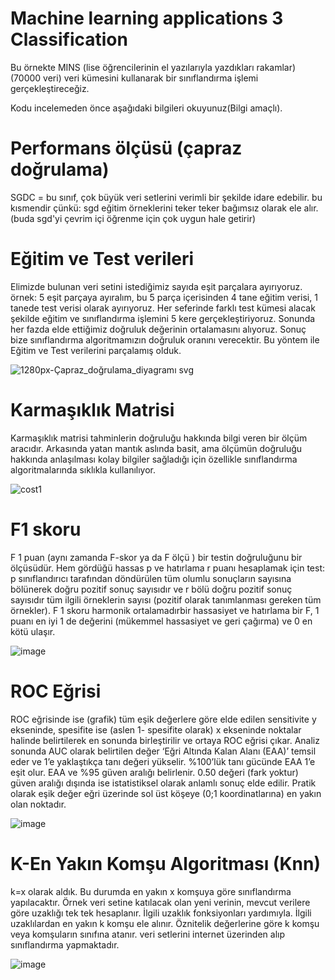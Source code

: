#  Machine learning applications 3 Classification 

Bu örnekte MINS (lise öğrencilerinin el yazılarıyla yazdıkları rakamlar)(70000 veri) veri kümesini kullanarak bir sınıflandırma işlemi gerçekleştireceğiz.

Kodu incelemeden önce aşağıdaki bilgileri okuyunuz(Bilgi amaçlı).

# Performans ölçüsü (çapraz doğrulama)

SGDC = bu sınıf, çok büyük veri setlerini verimli bir şekilde idare edebilir.
bu kısmendir çünkü: sgd eğitim örneklerini teker teker bağımsız olarak ele alır.
(buda sgd'yi çevrim içi öğrenme için çok uygun hale getirir)

# Eğitim ve Test verileri

Elimizde bulunan veri setini istediğimiz sayıda eşit parçalara ayırıyoruz.
örnek: 5 eşit parçaya ayıralım, bu 5 parça içerisinden 4 tane eğitim verisi, 1 tanede test verisi olarak ayırıyoruz.
Her seferinde farklı test kümesi alacak şekilde eğitim ve sınıflandırma işlemini 5 kere gerçekleştiriyoruz.
Sonunda her fazda elde ettiğimiz doğruluk değerinin ortalamasını alıyoruz. Sonuç bize sınıflandırma algoritmamızın doğruluk oranını verecektir.
Bu yöntem ile Eğitim ve Test verilerini parçalamış olduk.

![1280px-Çapraz_doğrulama_diyagramı svg](https://user-images.githubusercontent.com/54184905/75623207-dee6d000-5bb8-11ea-8576-53a5df2475b8.png)

# Karmaşıklık Matrisi

Karmaşıklık matrisi tahminlerin doğruluğu hakkında bilgi veren bir ölçüm aracıdır.
Arkasında yatan mantık aslında basit, ama ölçümün doğruluğu hakkında anlaşılması kolay bilgiler sağladığı için özellikle sınıflandırma algoritmalarında sıklıkla kullanılıyor.

![cost1](https://user-images.githubusercontent.com/54184905/75623289-8bc14d00-5bb9-11ea-9715-e83d301ac81a.png)

# F1 skoru

F 1 puan (aynı zamanda F-skor ya da F ölçü ) bir testin doğruluğunu bir ölçüsüdür. Hem gördüğü hassas p ve hatırlama r puanı hesaplamak için test: p sınıflandırıcı tarafından döndürülen tüm olumlu sonuçların sayısına bölünerek doğru pozitif sonuç sayısıdır ve r bölü doğru pozitif sonuç sayısıdır tüm ilgili örneklerin sayısı (pozitif olarak tanımlanması gereken tüm örnekler). F 1 skoru harmonik ortalamadırbir hassasiyet ve hatırlama bir F, 1 puanı en iyi 1 de değerini (mükemmel hassasiyet ve geri çağırma) ve 0 en kötü ulaşır.

![image](https://user-images.githubusercontent.com/54184905/75623349-39346080-5bba-11ea-8762-3aabee086f51.png)

# ROC Eğrisi

ROC eğrisinde ise (grafik) tüm eşik değerlere göre elde edilen sensitivite y ekseninde, spesifite ise (aslen 1- spesifite olarak) x ekseninde noktalar halinde belirtilerek en sonunda birleştirilir ve ortaya ROC eğrisi çıkar. Analiz sonunda AUC olarak belirtilen değer ‘Eğri Altında Kalan Alanı (EAA)’ temsil eder ve 1’e yaklaştıkça tanı değeri yükselir. %100’lük tanı gücünde EAA 1’e eşit olur. EAA ve %95 güven aralığı belirlenir. 0.50 değeri (fark yoktur) güven aralığı dışında ise istatistiksel olarak anlamlı sonuç elde edilir. Pratik olarak eşik değer eğri üzerinde sol üst köşeye (0;1 koordinatlarına) en yakın olan noktadır.

![image](https://user-images.githubusercontent.com/54184905/75623411-b9f35c80-5bba-11ea-90f0-f404dd3bd120.png)

# K-En Yakın Komşu Algoritması (Knn)

k=x olarak aldık. Bu durumda en yakın x komşuya göre sınıflandırma yapılacaktır. Örnek veri setine katılacak olan yeni verinin, mevcut verilere göre uzaklığı tek tek hesaplanır. İlgili uzaklık fonksiyonları yardımıyla. İlgili uzaklılardan en yakın k komşu ele alınır. Öznitelik değerlerine göre k komşu veya komşuların sınıfına atanır. veri setlerini internet üzerinden alıp sınıflandırma yapmaktadır.

![image](https://user-images.githubusercontent.com/54184905/75623497-8ebd3d00-5bbb-11ea-8bc5-6a611ccbfc15.png)



